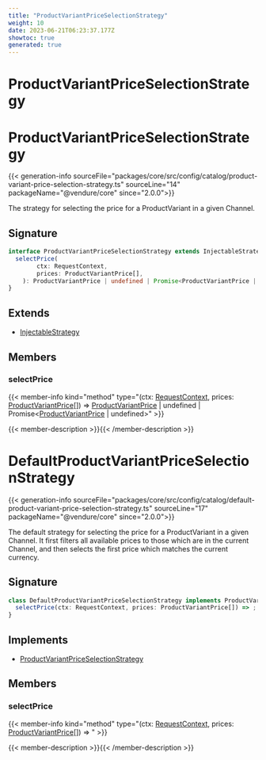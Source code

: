 ```yaml
---
title: "ProductVariantPriceSelectionStrategy"
weight: 10
date: 2023-06-21T06:23:37.177Z
showtoc: true
generated: true
---
```

<!-- This file was generated from the Vendure source. Do not modify. Instead, re-run the "docs:build" script -->

# ProductVariantPriceSelectionStrategy
<div class="symbol">


# ProductVariantPriceSelectionStrategy

{{< generation-info sourceFile="packages/core/src/config/catalog/product-variant-price-selection-strategy.ts" sourceLine="14" packageName="@vendure/core" since="2.0.0">}}

The strategy for selecting the price for a ProductVariant in a given Channel.

## Signature

```TypeScript
interface ProductVariantPriceSelectionStrategy extends InjectableStrategy {
  selectPrice(
        ctx: RequestContext,
        prices: ProductVariantPrice[],
    ): ProductVariantPrice | undefined | Promise<ProductVariantPrice | undefined>;
}
```
## Extends

 * <a href='/typescript-api/common/injectable-strategy#injectablestrategy'>InjectableStrategy</a>


## Members

### selectPrice

{{< member-info kind="method" type="(ctx: <a href='/typescript-api/request/request-context#requestcontext'>RequestContext</a>, prices: <a href='/typescript-api/entities/product-variant-price#productvariantprice'>ProductVariantPrice</a>[]) => <a href='/typescript-api/entities/product-variant-price#productvariantprice'>ProductVariantPrice</a> | undefined | Promise&#60;<a href='/typescript-api/entities/product-variant-price#productvariantprice'>ProductVariantPrice</a> | undefined&#62;"  >}}

{{< member-description >}}{{< /member-description >}}


</div>
<div class="symbol">


# DefaultProductVariantPriceSelectionStrategy

{{< generation-info sourceFile="packages/core/src/config/catalog/default-product-variant-price-selection-strategy.ts" sourceLine="17" packageName="@vendure/core" since="2.0.0">}}

The default strategy for selecting the price for a ProductVariant in a given Channel. It
first filters all available prices to those which are in the current Channel, and then
selects the first price which matches the current currency.

## Signature

```TypeScript
class DefaultProductVariantPriceSelectionStrategy implements ProductVariantPriceSelectionStrategy {
  selectPrice(ctx: RequestContext, prices: ProductVariantPrice[]) => ;
}
```
## Implements

 * <a href='/typescript-api/configuration/product-variant-price-selection-strategy#productvariantpriceselectionstrategy'>ProductVariantPriceSelectionStrategy</a>


## Members

### selectPrice

{{< member-info kind="method" type="(ctx: <a href='/typescript-api/request/request-context#requestcontext'>RequestContext</a>, prices: <a href='/typescript-api/entities/product-variant-price#productvariantprice'>ProductVariantPrice</a>[]) => "  >}}

{{< member-description >}}{{< /member-description >}}


</div>
